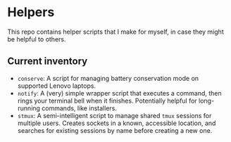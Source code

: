 # Helpers

This repo contains helper scripts that I make for myself, in case they might be
helpful to others.

## Current inventory

- `conserve`: A script for managing battery conservation mode on supported
  Lenovo laptops.
- `notify`: A (very) simple wrapper script that executes a command, then rings
  your terminal bell when it finishes. Potentially helpful for long-running
  commands, like installers.
- `stmux`: A semi-intelligent script to manage shared `tmux` sessions for
  multiple users. Creates sockets in a known, accessible location, and searches
  for existing sessions by name before creating a new one.
